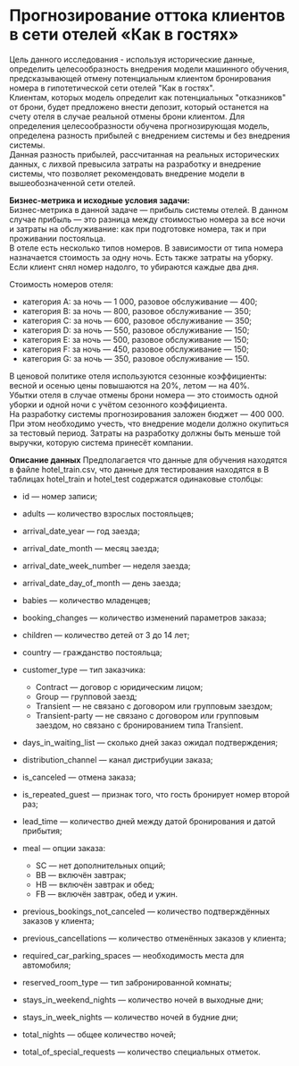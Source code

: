 # Прогнозирование оттока клиентов в сети отелей «Как в гостях»

Цель данного исследования - используя исторические данные, определить целесообразность внедрения модели машинного обучения, предсказывающей отмену потенциальным клиентом бронирования номера в гипотетической сети отелей "Как в гостях". \
Клиентам, которых модель определит как потенциальных "отказников" от брони, будет предложено внести депозит, который останется на счету отеля в случае реальной отмены брони клиентом. Для определения целесообразности обучена прогнозирующая модель, определена разность прибылей с внедрением системы и без внедрения системы. \
Данная разность прибылей, рассчитанная на реальных исторических данных, с лихвой превысила затраты на разработку и внедрение системы, что позволяет рекомендовать внедрение модели в вышеобозначенной сети отелей.

**Бизнес-метрика и исходные условия задачи:** \
Бизнес-метрика в данной задаче — прибыль системы отелей. В данном случае прибыль — это разница между стоимостью номера за все ночи и затраты на обслуживание: как при подготовке номера, так и при проживании постояльца. \
В отеле есть несколько типов номеров. В зависимости от типа номера назначается стоимость за одну ночь. Есть также затраты на уборку. Если клиент снял номер надолго, то убираются каждые два дня.

Стоимость номеров отеля:
* категория A: за ночь — 1 000, разовое обслуживание — 400;
* категория B: за ночь — 800, разовое обслуживание — 350;
* категория C: за ночь — 600, разовое обслуживание — 350;
* категория D: за ночь — 550, разовое обслуживание — 150;
* категория E: за ночь — 500, разовое обслуживание — 150;
* категория F: за ночь — 450, разовое обслуживание — 150;
* категория G: за ночь — 350, разовое обслуживание — 150.

В ценовой политике отеля используются сезонные коэффициенты: весной и осенью цены повышаются на 20%, летом — на 40%. \
Убытки отеля в случае отмены брони номера — это стоимость одной уборки и одной ночи с учётом сезонного коэффициента. \
На разработку системы прогнозирования заложен бюджет — 400 000. При этом необходимо учесть, что внедрение модели должно окупиться за тестовый период. Затраты на разработку должны быть меньше той выручки, которую система принесёт компании. 

**Описание данных**
Предполагается что данные для обучения находятся в файле hotel_train.csv, что данные для тестирования находятся в 
В таблицах hotel_train и hotel_test содержатся одинаковые столбцы:

* id — номер записи;
* adults  — количество взрослых постояльцев;
* arrival_date_year — год заезда;
* arrival_date_month — месяц заезда;
* arrival_date_week_number — неделя заезда;
* arrival_date_day_of_month — день заезда;
* babies — количество младенцев;
* booking_changes — количество изменений параметров заказа;
* children — количество детей от 3 до 14 лет;
* country — гражданство постояльца;
* customer_type  — тип заказчика:
      
    * Contract — договор с юридическим лицом;
    * Group — групповой заезд;
    * Transient — не связано с договором или групповым заездом;
    * Transient-party — не связано с договором или групповым заездом, но связано с бронированием типа Transient.
* days_in_waiting_list — сколько дней заказ ожидал подтверждения;
* distribution_channel — канал дистрибуции заказа;
* is_canceled — отмена заказа;
* is_repeated_guest — признак того, что гость бронирует номер второй раз;
* lead_time — количество дней между датой бронирования и датой прибытия;
* meal — опции заказа:
     
    * SC — нет дополнительных опций;
    * BB — включён завтрак;
    * HB — включён завтрак и обед;
    * FB — включён завтрак, обед и ужин.
* previous_bookings_not_canceled — количество подтверждённых заказов у клиента;
* previous_cancellations — количество отменённых заказов у клиента;
* required_car_parking_spaces — необходимость места для автомобиля;
* reserved_room_type  — тип забронированной комнаты;
* stays_in_weekend_nights — количество ночей в выходные дни;
* stays_in_week_nights — количество ночей в будние дни;
* total_nights — общее количество ночей;
* total_of_special_requests — количество специальных отметок.

